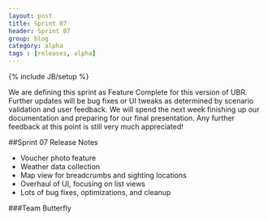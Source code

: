 ```yaml
---
layout: post
title: Sprint 07
header: Sprint 07
group: blog
category: alpha
tags : [releases, alpha]
---
```

{% include JB/setup %}

We are defining this sprint as Feature Complete for this version of UBR. Further updates will be bug fixes or UI tweaks as determined by scenario validation and user feedback. We will spend the next week finishing up our documentation and preparing for our final presentation. Any further feedback at this point is still very much appreciated!

##Sprint 07 Release Notes  
- Voucher photo feature
- Weather data collection
- Map view for breadcrumbs and sighting locations
- Overhaul of UI, focusing on list views
- Lots of bug fixes, optimizations, and cleanup

###Team Butterfly
